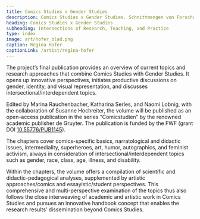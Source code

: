 ```yaml
---
title: Comics Studies x Gender Studies
description: Comics Studies x Gender Studies. Schnittmengen von Forschung, Lehre und Praxis / Intersections of Research, Teaching, and Practice
heading: Comics Studies x Gender Studies
subheading: Intersections of Research, Teaching, and Practice
type: index
image: art/hofer_blad.png
caption: Regina Hofer
captionLink: /artist/regina-hofer
---
```


The project’s final publication provides an overview of current topics and research approaches that combine Comics Studies with Gender Studies. It opens up innovative perspectives, initiates productive discussions on gender, identity, and visual representation, and discusses intersectional/interdependent topics.

<!-- more -->

Edited by Marina Rauchenbacher, Katharina Serles, and Naomi Lobnig, with the collaboration of Susanne Hochreiter, the volume will be published as an open-access publication in the series “Comicstudien” by the renowned academic publisher de Gruyter. The publication is funded by the FWF (grant DOI [10.55776/PUB1145](https://www.fwf.ac.at/forschungsradar/10.55776/PUB1145)). 
 
The chapters cover comics-specific basics, narratological and didactic issues, intermediality, superheroes, art, humor, autographics, and feminist activism, always in consideration of intersectional/interdependent topics such as gender, race, class, age, illness, and disability. 

Within the chapters, the volume offers a compilation of scientific and didactic-pedagogical analyses, supplemented by artistic approaches/comics and essayistic/student perspectives. This comprehensive and multi-perspective examination of the topics thus also follows the close interweaving of academic and artistic work in Comics Studies and pursues an innovative handbook concept that enables the research results’ dissemination beyond Comics Studies.
